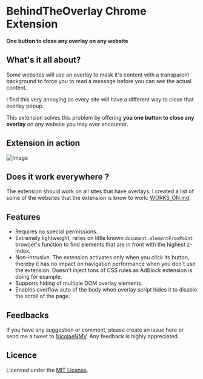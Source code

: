 # BehindTheOverlay Chrome Extension

**One button to close any overlay on any website**

## What's it all about?

Some websites will use an overlay to mask it's content with a transparent background to force you to read a message before you can see the actual content.

I find this very annoying as every site will have a different way to close that overlay popup.

This extension solves this problem by offering **you one button to close any overlay** on any website you may ever encounter.

## Extension in action

![Image](http://nicolaenmv.github.io/BehindTheOverlay/use_example_1.gif)

## Does it work everywhere ?

The extension should work on all sites that have overlays. I created a list of some of the websites that the extension is know to work: [WORKS_ON.md](WORKS_ON.md).

## Features

* Requires no special permissions.
* Extremely lightweight, relies on little known ``document.elementFromPoint`` browser's function to find elements that are in front with the highest z-index.
* Non-intrusive. The extension activates only when you click its button, thereby it has no impact on navigation performance when you don't use the extension. Doesn't inject tons of CSS rules as AdBlock extension is doing for example.
* Supports hiding of multiple DOM overlay elements.
* Enables overflow auto of the body when overlay script hides it to disable the scroll of the page.


## Feedbacks
If you have any suggestion or comment, please create an issue here or send me a tweet to [NicolaeNMV](https://twitter.com/NicolaeNMV). Any feedback is highly appreciated.

## Licence
Licensed under the [MIT License](http://www.opensource.org/licenses/mit-license.php).
